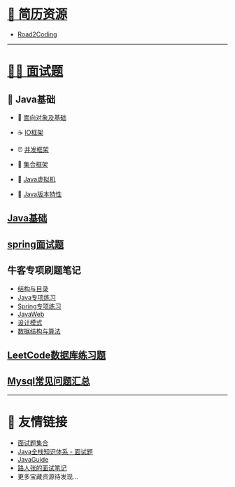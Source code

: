 # [🔖 **简历资源**](interview/简历)
  - [Road2Coding](https://www.r2coding.com/#/README?id=%e7%ae%80%e5%8e%86%e7%9b%b8%e5%85%b3)
---

# [👨‍💻 **面试题**](interview/first)

## 🍵 Java基础

  - 🍵 [面向对象及基础](interview/Java基础/面向对象及基础)

  - ☕ [IO框架](interview/Java基础/IO框架)

  - ⏰ [并发框架](interview/Java基础/并发框架)

  - 🥉 [集合框架](interview/Java基础/集合框架)

  - 🐯 [Java虚拟机](interview/Java基础/Java虚拟机)

  - 🐼 [Java版本特性](interview/Java基础/Java版本特性)



## [Java基础](interview/Java基础)

## [spring面试题](interview/spring面试题)

## 牛客专项刷题笔记

   - [结构与目录](interview/牛客专项刷题笔记/first)
   - [Java专项练习](interview/牛客专项刷题笔记/Java专项练习)
   - [Spring专项练习](interview/牛客专项刷题笔记/Spring专项练习)
   - [JavaWeb](interview/牛客专项刷题笔记/JavaWeb)
   - [设计模式](interview/牛客专项刷题笔记/设计模式)
   - [数据结构与算法](interview/牛客专项刷题笔记/数据结构与算法)

## [LeetCode数据库练习题](interview/LeetCode数据库练习题)

## [Mysql常见问题汇总](interview/Mysql常见问题汇总)

---

# 👕 **友情链接**

  - [面试题集合](https://www.r2coding.com/#/README?id=%e9%9d%a2%e8%af%95%e9%a2%98%e9%9b%86%e5%90%88)
  - [Java全栈知识体系 - 面试题](https://www.pdai.tech/md/interview/x-interview.html)
  - [JavaGuide](https://javaguide.cn/home.html#%E9%A1%B9%E7%9B%AE%E7%9B%B8%E5%85%B3)
  - [路人张的面试笔记](https://javaguide.cn/home.html#%E9%A1%B9%E7%9B%AE%E7%9B%B8%E5%85%B3)
  - 更多宝藏资源待发现...